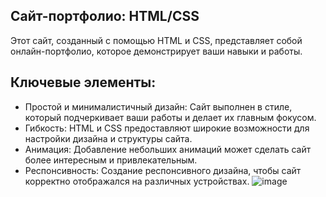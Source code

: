 ## Сайт-портфолио: HTML/CSS

Этот сайт, созданный с помощью HTML и CSS, представляет собой онлайн-портфолио, которое демонстрирует ваши навыки и работы. 

## Ключевые элементы:

- Простой и минималистичный дизайн: Сайт выполнен в стиле, который подчеркивает ваши работы и делает их главным фокусом.
- Гибкость: HTML и CSS предоставляют широкие возможности для настройки дизайна и структуры сайта.
- Анимация: Добавление небольших анимаций может сделать сайт более интересным и привлекательным.
- Респонсивность: Создание респонсивного дизайна, чтобы сайт корректно отображался на различных устройствах.
![image](https://github.com/user-attachments/assets/66bab832-5e09-4ad5-a363-4002543639e9)
